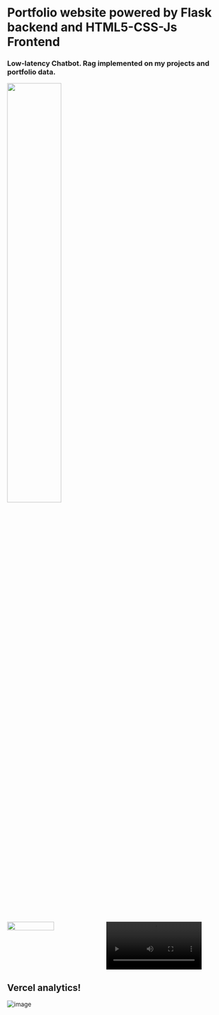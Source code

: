 # Portfolio website powered by Flask backend and HTML5-CSS-Js Frontend

### Low-latency Chatbot. Rag implemented on my projects and portfolio data.

<img src="https://github.com/user-attachments/assets/51d2f65c-f5ec-4b0a-87fd-39aa609fd053" width="50%">

<div style="width: 90%; display: flex; justify-content: space-between;">
    <img src="https://github.com/user-attachments/assets/2b88330f-a160-4510-927a-d2b260b36a1d" style="width: 49%;">
    <video src="https://github.com/user-attachments/assets/a51e45f5-8c7a-4207-9743-04a986ff26cb" autoplay controls style="width: 49%;"></video>
</div>


## Vercel analytics!
![image](https://github.com/user-attachments/assets/792c0a0f-0fc4-4293-9d20-0c51b1f16eae)


